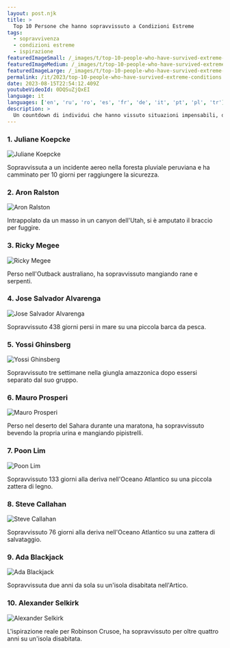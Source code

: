 ```yaml
---
layout: post.njk
title: >
  Top 10 Persone che hanno sopravvissuto a Condizioni Estreme
tags:
  - sopravvivenza
  - condizioni estreme
  - ispirazione
featuredImageSmall: /_images/t/top-10-people-who-have-survived-extreme-conditions-cover-it-small.webp
featuredImageMedium: /_images/t/top-10-people-who-have-survived-extreme-conditions-cover-it-medium.webp
featuredImageLarge: /_images/t/top-10-people-who-have-survived-extreme-conditions-cover-it-large.webp
permalink: /it/2023/top-10-people-who-have-survived-extreme-conditions.html
date: 2023-08-15T22:54:12.409Z
youtubeVideoId: 0DQSuZjQxEI
language: it
languages: ['en', 'ru', 'ro', 'es', 'fr', 'de', 'it', 'pt', 'pl', 'tr']
description: >
  Un countdown di individui che hanno vissuto situazioni impensabili, dal perdersi in mare alla sopravvivenza nella wilderness.
---
```


### 1. Juliane Koepcke

![Juliane Koepcke](/_images/c/c067fb34d6ef7d40eea826762176195f-medium.webp)

Sopravvissuta a un incidente aereo nella foresta pluviale peruviana e ha camminato per 10 giorni per raggiungere la sicurezza.

### 2. Aron Ralston

![Aron Ralston](/_images/a/a5d09378a057c65fae501ced9306cac0-medium.webp)

Intrappolato da un masso in un canyon dell'Utah, si è amputato il braccio per fuggire.

### 3. Ricky Megee

![Ricky Megee](/_images/9/96e3960c71b0cca4ce3844dca95ff937-medium.webp)

Perso nell'Outback australiano, ha sopravvissuto mangiando rane e serpenti.

### 4. Jose Salvador Alvarenga

![Jose Salvador Alvarenga](/_images/8/8977edb93e6fc9501c1c42869a3b2092-medium.webp)

Sopravvissuto 438 giorni persi in mare su una piccola barca da pesca.

### 5. Yossi Ghinsberg

![Yossi Ghinsberg](/_images/0/0f69a8f720cc52a463216cd958ef1198-medium.webp)

Sopravvissuto tre settimane nella giungla amazzonica dopo essersi separato dal suo gruppo.

### 6. Mauro Prosperi

![Mauro Prosperi](/_images/8/874afd33201efe534517afb3f4bc1367-medium.webp)

Perso nel deserto del Sahara durante una maratona, ha sopravvissuto bevendo la propria urina e mangiando pipistrelli.

### 7. Poon Lim

![Poon Lim](/_images/5/578cf1a75ef7ccb66c45dbe953a6838b-medium.webp)

Sopravvissuto 133 giorni alla deriva nell'Oceano Atlantico su una piccola zattera di legno.

### 8. Steve Callahan

![Steve Callahan](/_images/2/268035c3f484e89d4a91dc7957f5780f-medium.webp)

Sopravvissuto 76 giorni alla deriva nell'Oceano Atlantico su una zattera di salvataggio.

### 9. Ada Blackjack

![Ada Blackjack](/_images/7/719b230a5c51acec50408afce078b94a-medium.webp)

Sopravvissuta due anni da sola su un'isola disabitata nell'Artico.

### 10. Alexander Selkirk

![Alexander Selkirk](/_images/4/4311c8021599e650541f2004385deacb-medium.webp)

L'ispirazione reale per Robinson Crusoe, ha sopravvissuto per oltre quattro anni su un'isola disabitata.

